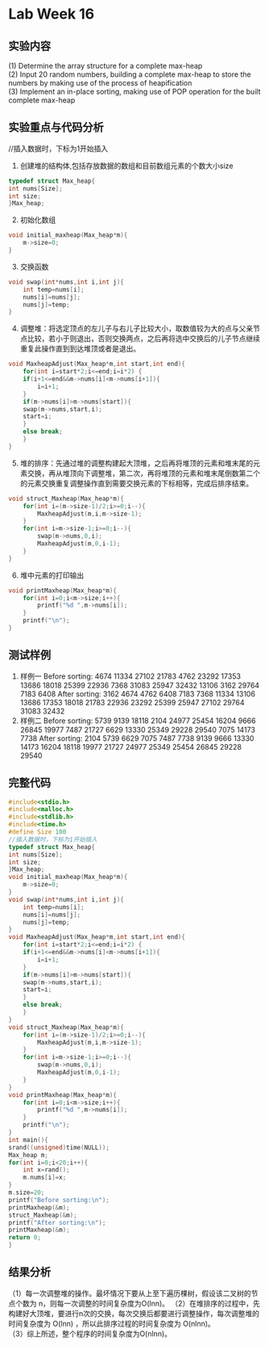 # Lab Week 16 
## 实验内容
(1) Determine the array structure for a complete max-heap  
(2) Input 20 random numbers, building a complete max-heap to store the numbers by making use of the process of heapification  
(3) Implement an in-place sorting, making use of POP operation for the built complete max-heap  
##  实验重点与代码分析 
//插入数据时，下标为1开始插入
1. 创建堆的结构体,包括存放数据的数组和目前数组元素的个数大小size
```c  
typedef struct Max_heap{
int nums[Size];
int size;
}Max_heap;
```
2. 初始化数组
```c
void initial_maxheap(Max_heap*m){
    m->size=0;
}
```
3. 交换函数
```c
void swap(int*nums,int i,int j){
    int temp=nums[i];
    nums[i]=nums[j];
    nums[j]=temp;
}
```
4. 调整堆：将选定顶点的左儿子与右儿子比较大小，取数值较为大的点与父亲节点比较，若小于则退出，否则交换两点，之后再将选中交换后的儿子节点继续重复此操作直到到达堆顶或者是退出。
```c  
void MaxheapAdjust(Max_heap*m,int start,int end){
    for(int i=start*2;i<=end;i=i*2) {
    if(i+1<=end&&m->nums[i]<m->nums[i+1]){
        i=i+1;
    }
    if(m->nums[i]>m->nums[start]){
    swap(m->nums,start,i);
    start=i;
    }
    else break;
    }
}
```
5. 堆的排序：先通过堆的调整构建起大顶堆，之后再将堆顶的元素和堆末尾的元素交换，再从堆顶向下调整堆，第二次，再将堆顶的元素和堆末尾倒数第二个的元素交换重复调整操作直到需要交换元素的下标相等，完成后排序结束。
```c
void struct_Maxheap(Max_heap*m){
    for(int i=(m->size-1)/2;i>=0;i--){
        MaxheapAdjust(m,i,m->size-1);
    }
    for(int i=m->size-1;i>=0;i--){
        swap(m->nums,0,i);
        MaxheapAdjust(m,0,i-1);
    }
}
```
6. 堆中元素的打印输出
```c
void printMaxheap(Max_heap*m){
    for(int i=0;i<m->size;i++){
        printf("%d ",m->nums[i]);
    }
    printf("\n");
}
```

## 测试样例
1. 样例一
Before sorting:
4674 11334 27102 21783 4762 23292 17353 13686 18018 25399 22936 7368 31083 25947 32432 13106 3162 29764 7183 6408
After sorting:
3162 4674 4762 6408 7183 7368 11334 13106 13686 17353 18018 21783 22936 23292 25399 25947 27102 29764 31083 32432 
2. 样例二
Before sorting:
5739 9139 18118 2104 24977 25454 16204 9666 26845 19977 7487 21727 6629 13330 25349 29228 29540 7075 14173 7738
After sorting:
2104 5739 6629 7075 7487 7738 9139 9666 13330 14173 16204 18118 19977 21727 24977 25349 25454 26845 29228 29540
## 完整代码
```c
#include<stdio.h>
#include<malloc.h>
#include<stdlib.h>
#include<time.h>
#define Size 100
//插入数据时，下标为1开始插入
typedef struct Max_heap{
int nums[Size];
int size;
}Max_heap;
void initial_maxheap(Max_heap*m){
    m->size=0;
}
void swap(int*nums,int i,int j){
    int temp=nums[i];
    nums[i]=nums[j];
    nums[j]=temp;
}
void MaxheapAdjust(Max_heap*m,int start,int end){
    for(int i=start*2;i<=end;i=i*2) {
    if(i+1<=end&&m->nums[i]<m->nums[i+1]){
        i=i+1;
    }
    if(m->nums[i]>m->nums[start]){
    swap(m->nums,start,i);
    start=i;
    }
    else break;
    }
}
void struct_Maxheap(Max_heap*m){
    for(int i=(m->size-1)/2;i>=0;i--){
        MaxheapAdjust(m,i,m->size-1);
    }
    for(int i=m->size-1;i>=0;i--){
        swap(m->nums,0,i);
        MaxheapAdjust(m,0,i-1);
    }
}
void printMaxheap(Max_heap*m){
    for(int i=0;i<m->size;i++){
        printf("%d ",m->nums[i]);
    }
    printf("\n");
}
int main(){
srand((unsigned)time(NULL));
Max_heap m;
for(int i=0;i<20;i++){
    int x=rand();
    m.nums[i]=x;
}
m.size=20;
printf("Before sorting:\n");
printMaxheap(&m);
struct_Maxheap(&m);
printf("After sorting:\n");
printMaxheap(&m);
return 0;
}
```
## 结果分析 
（1）每一次调整堆的操作。最坏情况下要从上至下遍历棵树，假设该二叉树的节点个数为 n，则每一次调整的时间复杂度为O(lnn)。
（2）在堆排序的过程中，先构建好大顶堆，要进行n次的交换，每次交换后都要进行调整操作，每次调整堆的时间复杂度为 O(lnn) ，所以此排序过程的时间复杂度为 O(nlnn)。  
（3）综上所述，整个程序的时间复杂度为O(nlnn)。


